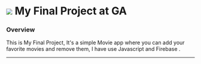 # ![](https://ga-dash.s3.amazonaws.com/production/assets/logo-9f88ae6c9c3871690e33280fcf557f33.png) My Final Project at GA

### Overview

This is My Final Project, It's a simple Movie app where you can add your favorite movies and remove them, 
I have use Javascript and Firebase .

---